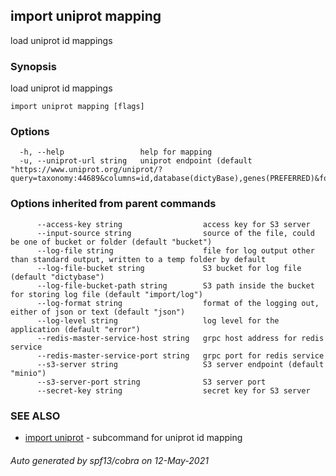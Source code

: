 ## import uniprot mapping

load uniprot id mappings

### Synopsis

load uniprot id mappings

```
import uniprot mapping [flags]
```

### Options

```
  -h, --help                 help for mapping
  -u, --uniprot-url string   uniprot endpoint (default "https://www.uniprot.org/uniprot/?query=taxonomy:44689&columns=id,database(dictyBase),genes(PREFERRED)&format=tab")
```

### Options inherited from parent commands

```
      --access-key string                  access key for S3 server
      --input-source string                source of the file, could be one of bucket or folder (default "bucket")
      --log-file string                    file for log output other than standard output, written to a temp folder by default
      --log-file-bucket string             S3 bucket for log file (default "dictybase")
      --log-file-bucket-path string        S3 path inside the bucket for storing log file (default "import/log")
      --log-format string                  format of the logging out, either of json or text (default "json")
      --log-level string                   log level for the application (default "error")
      --redis-master-service-host string   grpc host address for redis service
      --redis-master-service-port string   grpc port for redis service
      --s3-server string                   S3 server endpoint (default "minio")
      --s3-server-port string              S3 server port
      --secret-key string                  secret key for S3 server
```

### SEE ALSO

* [import uniprot](import_uniprot.md)	 - subcommand for uniprot id mapping

###### Auto generated by spf13/cobra on 12-May-2021
